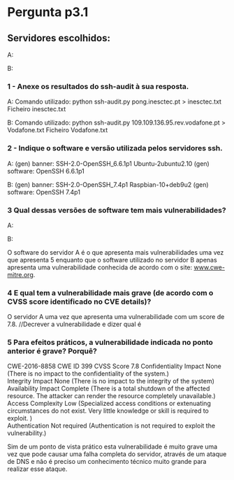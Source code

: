 # Pergunta p3.1

## Servidores escolhidos:
A:

B:


### 1 - Anexe os resultados do ssh-audit à sua resposta.
A:
Comando utilizado:
python ssh-audit.py pong.inesctec.pt > inesctec.txt
Ficheiro inesctec.txt 

B:
Comando utilizado:
python ssh-audit.py 109.109.136.95.rev.vodafone.pt > Vodafone.txt
Ficheiro Vodafone.txt 


### 2 - Indique o software e versão utilizada pelos servidores ssh.
A:
(gen) banner: SSH-2.0-OpenSSH_6.6.1p1 Ubuntu-2ubuntu2.10
(gen) software: OpenSSH 6.6.1p1

B:
(gen) banner: SSH-2.0-OpenSSH_7.4p1 Raspbian-10+deb9u2
(gen) software: OpenSSH 7.4p1

### 3 Qual dessas versões de software tem mais vulnerabilidades?
A:


B:


O software do servidor A é o que apresenta mais vulnerabilidades uma vez que apresenta 5 enquanto que o software utilizado no servidor B apenas apresenta uma vulnerabilidade conhecida de acordo com o site: www.cwe-mitre.org.

### 4 E qual tem a vulnerabilidade mais grave (de acordo com o CVSS score identificado no CVE details)?
O servidor A uma vez que apresenta uma vulnerabilidade com um score de 7.8.
//Decrever a vulnerabilidade e dizer qual é

### 5 Para efeitos práticos, a vulnerabilidade indicada no ponto anterior é grave? Porquê?
CWE-2016-8858 CWE ID 399
CVSS Score                     7.8
                                                  Confidentiality Impact                     None                     (There is no impact to the confidentiality of the system.)     
                                                  Integrity Impact                     None                     (There is no impact to the integrity of the system)     
                                                  Availability Impact                     Complete                     (There is a total shutdown of the affected resource. The attacker can render the resource completely unavailable.)     
                                                  Access Complexity                     Low                     (Specialized access conditions or extenuating circumstances do not exist. Very little knowledge or skill is required to exploit. )     
                                                  Authentication                     Not required                     (Authentication is not required to exploit the vulnerability.)

Sim de um ponto de vista prático esta vulnerabilidade é muito grave uma vez que pode causar uma falha completa do servidor, através de um ataque de DNS e não é preciso um conhecimento técnico muito grande para realizar esse ataque.





